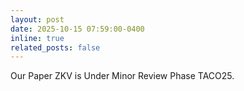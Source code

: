 ```yaml
---
layout: post
date: 2025-10-15 07:59:00-0400
inline: true
related_posts: false
---
```


Our Paper ZKV is Under Minor Review Phase TACO25.

